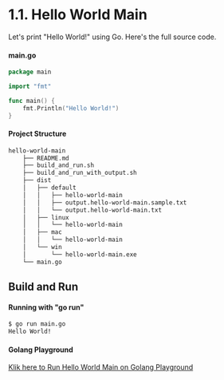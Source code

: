 # 1.1. Hello World Main

Let's print "Hello World!" using Go. Here's the full source code.

#### main.go

```go
package main

import "fmt"

func main() {
	fmt.Println("Hello World!")
}

```

#### Project Structure

```bash
hello-world-main
    ├── README.md
    ├── build_and_run.sh
    ├── build_and_run_with_output.sh
    ├── dist
    │   ├── default
    │   │   ├── hello-world-main
    │   │   ├── output.hello-world-main.sample.txt
    │   │   └── output.hello-world-main.txt
    │   ├── linux
    │   │   └── hello-world-main
    │   ├── mac
    │   │   └── hello-world-main
    │   └── win
    │       └── hello-world-main.exe
    └── main.go

```

## Build and Run

#### Running with "go run"

```bash
$ go run main.go
Hello World!

```

#### Golang Playground

[Klik here to Run Hello World Main on Golang Playground](https://play.golang.org/p/oid3fhp9Cru)